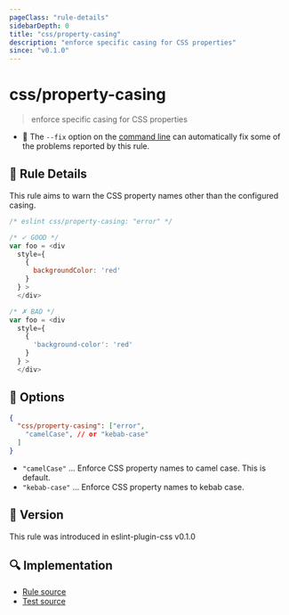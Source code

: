 ```yaml
---
pageClass: "rule-details"
sidebarDepth: 0
title: "css/property-casing"
description: "enforce specific casing for CSS properties"
since: "v0.1.0"
---
```

# css/property-casing

> enforce specific casing for CSS properties

- :wrench: The `--fix` option on the [command line](https://eslint.org/docs/user-guide/command-line-interface#fixing-problems) can automatically fix some of the problems reported by this rule.

## :book: Rule Details

This rule aims to warn the CSS property names other than the configured casing.

<eslint-code-block fix>

```js
/* eslint css/property-casing: "error" */

/* ✓ GOOD */
var foo = <div
  style={
    {
      backgroundColor: 'red'
    }
  } >
  </div>

/* ✗ BAD */
var foo = <div
  style={
    {
      'background-color': 'red'
    }
  } >
  </div>
```

</eslint-code-block>

## :wrench: Options

```json
{
  "css/property-casing": ["error",
    "camelCase", // or "kebab-case"
  ]
}
```

- `"camelCase"` ... Enforce CSS property names to camel case. This is default.
- `"kebab-case"` ... Enforce CSS property names to kebab case.

## :rocket: Version

This rule was introduced in eslint-plugin-css v0.1.0

## :mag: Implementation

- [Rule source](https://github.com/ota-meshi/eslint-plugin-css/blob/master/lib/rules/property-casing.ts)
- [Test source](https://github.com/ota-meshi/eslint-plugin-css/blob/master/tests/lib/rules/property-casing.ts)
